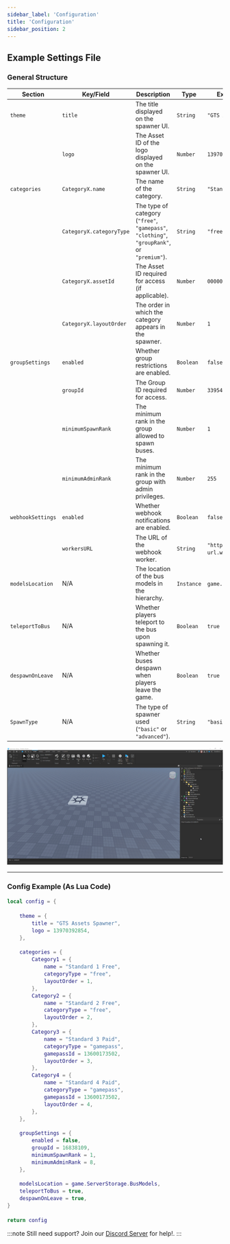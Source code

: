 ```yaml
---
sidebar_label: 'Configuration'
title: 'Configuration'
sidebar_position: 2
---
```


## Example Settings File

### General Structure

| Section                | Key/Field                  | Description                                                                                     | Type           | Example/Default Value               |
|------------------------|----------------------------|-------------------------------------------------------------------------------------------------|----------------|-------------------------------------|
| `theme`                | `title`                   | The title displayed on the spawner UI.                                                         | `String`       | `"GTS Assets Spawner"`             |
|                        | `logo`                    | The Asset ID of the logo displayed on the spawner UI.                                           | `Number`       | `13970392854`                      |
| `categories`           | `CategoryX.name`          | The name of the category.                                                                      | `String`       | `"Standard 1 Free"`                |
|                        | `CategoryX.categoryType`  | The type of category (`"free"`, `"gamepass"`, `"clothing"`, `"groupRank"`, or `"premium"`). | `String`       | `"free"`                           |
|                        | `CategoryX.assetId`       | The Asset ID required for access (if applicable).                                              | `Number`       | `000000`                           |
|                        | `CategoryX.layoutOrder`   | The order in which the category appears in the spawner.                                         | `Number`       | `1`                                |
| `groupSettings`        | `enabled`                 | Whether group restrictions are enabled.                                                        | `Boolean`      | `false`                            |
|                        | `groupId`                 | The Group ID required for access.                                                              | `Number`       | `3395411`                         |
|                        | `minimumSpawnRank`        | The minimum rank in the group allowed to spawn buses.                                           | `Number`       | `1`                                |
|                        | `minimumAdminRank`        | The minimum rank in the group with admin privileges.                                            | `Number`       | `255`                              |
| `webhookSettings`      | `enabled`                 | Whether webhook notifications are enabled.                                                     | `Boolean`      | `false`                            |
|                        | `workersURL`              | The URL of the webhook worker.                                                                 | `String`       | `"https://my-worker-url.workers.dev/"` |
| `modelsLocation`       | N/A                       | The location of the bus models in the hierarchy.                                               | `Instance`     | `game.ServerStorage.BusModels`     |
| `teleportToBus`        | N/A                       | Whether players teleport to the bus upon spawning it.                                          | `Boolean`      | `true`                             |
| `despawnOnLeave`       | N/A                       | Whether buses despawn when players leave the game.                                             | `Boolean`      | `true`                             |
| `SpawnType`            | N/A                       | The type of spawner used (`"basic"` or `"advanced"`).                                          | `String`       | `"basic"`                          |

![A descriptive alt text](./gif-3.gif)

---


### Config Example (As Lua Code)

```lua showLineNumbers title="SpawnerSettings"
local config = {

    theme = {
        title = "GTS Assets Spawner",
        logo = 13970392854,
    },

    categories = {
        Category1 = {
            name = "Standard 1 Free",
            categoryType = "free",
            layoutOrder = 1,
        },
        Category2 = {
            name = "Standard 2 Free",
            categoryType = "free",
            layoutOrder = 2,
        },
        Category3 = {
            name = "Standard 3 Paid",
            categoryType = "gamepass",
            gamepassId = 13600173502,
            layoutOrder = 3,
        },
        Category4 = {
            name = "Standard 4 Paid",
            categoryType = "gamepass",
            gamepassId = 13600173502,
            layoutOrder = 4,
        },
    },

    groupSettings = {
        enabled = false,
        groupId = 16838109,
        minimumSpawnRank = 1,
        minimumAdminRank = 8,
    },

    modelsLocation = game.ServerStorage.BusModels,
    teleportToBus = true,
    despawnOnLeave = true,
}

return config
```

:::note
Still need support? Join our [Discord Server](https://discord.gg/5k85S4KWSR) for help!.
:::